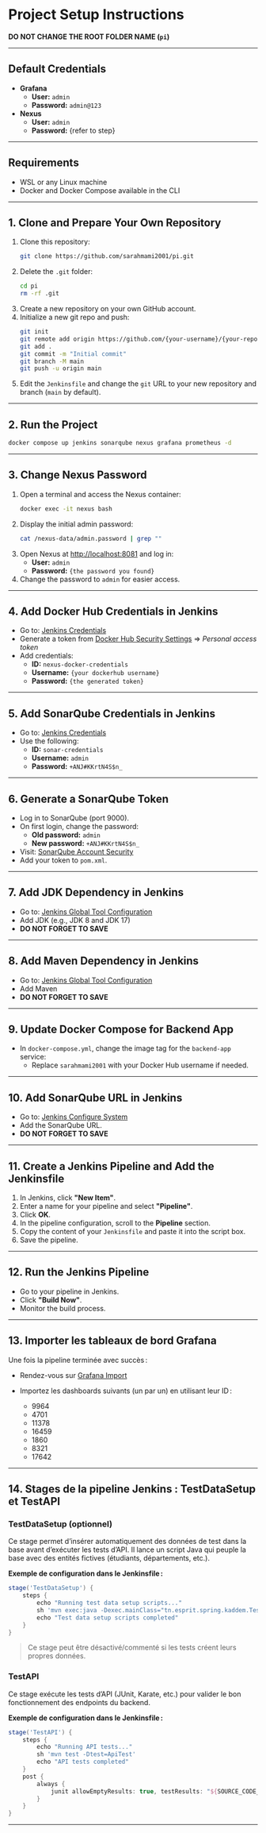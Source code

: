 # Project Setup Instructions

**DO NOT CHANGE THE ROOT FOLDER NAME (`pi`)**

---

## Default Credentials

- **Grafana**
  - **User:** `admin`
  - **Password:** `admin@123`
- **Nexus**
  - **User:** `admin`
  - **Password:** {refer to step}

---

## Requirements

- WSL or any Linux machine
- Docker and Docker Compose available in the CLI

---

## 1. Clone and Prepare Your Own Repository

1. Clone this repository:
   ```sh
   git clone https://github.com/sarahmami2001/pi.git
   ```
2. Delete the `.git` folder:
   ```sh
   cd pi
   rm -rf .git
   ```
3. Create a new repository on your own GitHub account.
4. Initialize a new git repo and push:
   ```sh
   git init
   git remote add origin https://github.com/{your-username}/{your-repo}.git
   git add .
   git commit -m "Initial commit"
   git branch -M main
   git push -u origin main
   ```
5. Edit the `Jenkinsfile` and change the `git` URL to your new repository and branch (`main` by default).

---

## 2. Run the Project

```sh
docker compose up jenkins sonarqube nexus grafana prometheus -d
```

---

## 3. Change Nexus Password

1. Open a terminal and access the Nexus container:
   ```sh
   docker exec -it nexus bash
   ```
2. Display the initial admin password:
   ```sh
   cat /nexus-data/admin.password | grep ""
   ```
3. Open Nexus at [http://localhost:8081](http://localhost:8081) and log in:
   - **User:** `admin`
   - **Password:** `{the password you found}`
4. Change the password to `admin` for easier access.

---

## 4. Add Docker Hub Credentials in Jenkins

- Go to: [Jenkins Credentials](http://localhost:8080/manage/credentials/store/system/domain/_/)
- Generate a token from [Docker Hub Security Settings](https://hub.docker.com/settings/security) ⇒ *Personal access token*
- Add credentials:
  - **ID:** `nexus-docker-credentials`
  - **Username:** `{your dockerhub username}`
  - **Password:** `{the generated token}`

---

## 5. Add SonarQube Credentials in Jenkins

- Go to: [Jenkins Credentials](http://localhost:8080/manage/credentials/store/system/domain/_/)
- Use the following:
  - **ID:** `sonar-credentials`
  - **Username:** `admin`
  - **Password:** `+ANJ#KKrtN4S$n_`

---

## 6. Generate a SonarQube Token

- Log in to SonarQube (port 9000).
- On first login, change the password:
  - **Old password:** `admin`
  - **New password:** `+ANJ#KKrtN4S$n_`
- Visit: [SonarQube Account Security](http://localhost:9000/account/security)
- Add your token to `pom.xml`.

---

## 7. Add JDK Dependency in Jenkins

- Go to: [Jenkins Global Tool Configuration](http://localhost:8080/manage/configureTools/)
- Add JDK (e.g., JDK 8 and JDK 17)
- **DO NOT FORGET TO SAVE**

---

## 8. Add Maven Dependency in Jenkins

- Go to: [Jenkins Global Tool Configuration](http://localhost:8080/manage/configureTools/)
- Add Maven
- **DO NOT FORGET TO SAVE**

---

## 9. Update Docker Compose for Backend App

- In `docker-compose.yml`, change the image tag for the `backend-app` service:
  - Replace `sarahmami2001` with your Docker Hub username if needed.

---

## 10. Add SonarQube URL in Jenkins

- Go to: [Jenkins Configure System](http://localhost:8080/manage/configure)
- Add the SonarQube URL.
- **DO NOT FORGET TO SAVE**

---

## 11. Create a Jenkins Pipeline and Add the Jenkinsfile

1. In Jenkins, click **"New Item"**.
2. Enter a name for your pipeline and select **"Pipeline"**.
3. Click **OK**.
4. In the pipeline configuration, scroll to the **Pipeline** section.
5. Copy the content of your `Jenkinsfile` and paste it into the script box.
6. Save the pipeline.

---

## 12. Run the Jenkins Pipeline

- Go to your pipeline in Jenkins.
- Click **"Build Now"**.
- Monitor the build process.

---

## 13. Importer les tableaux de bord Grafana

Une fois la pipeline terminée avec succès :

- Rendez-vous sur [Grafana Import](http://localhost:3000/dashboard/import)
- Importez les dashboards suivants (un par un) en utilisant leur ID :

  - 9964
  - 4701
  - 11378
  - 16459
  - 1860
  - 8321
  - 17642

---

## 14. Stages de la pipeline Jenkins : TestDataSetup et TestAPI

### TestDataSetup (optionnel)

Ce stage permet d’insérer automatiquement des données de test dans la base avant d’exécuter les tests d’API. Il lance un script Java qui peuple la base avec des entités fictives (étudiants, départements, etc.).

**Exemple de configuration dans le Jenkinsfile :**

```groovy
stage('TestDataSetup') {
    steps {
        echo "Running test data setup scripts..."
        sh 'mvn exec:java -Dexec.mainClass="tn.esprit.spring.kaddem.TestDataSetupMain" || true'
        echo "Test data setup scripts completed"
    }
}
```

> Ce stage peut être désactivé/commenté si les tests créent leurs propres données.

### TestAPI

Ce stage exécute les tests d’API (JUnit, Karate, etc.) pour valider le bon fonctionnement des endpoints du backend.

**Exemple de configuration dans le Jenkinsfile :**

```groovy
stage('TestAPI') {
    steps {
        echo "Running API tests..."
        sh 'mvn test -Dtest=ApiTest'
        echo "API tests completed"
    }
    post {
        always {
            junit allowEmptyResults: true, testResults: "${SOURCE_CODE_PATH}/target/surefire-reports/*.xml"
        }
    }
}
```

---